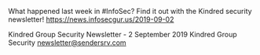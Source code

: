What happened last week in #InfoSec? Find it out with the Kindred security newsletter!
https://news.infosecgur.us/2019-09-02

Kindred Group Security Newsletter - 2 September 2019
Kindred Group Security
newsletter@sendersrv.com
